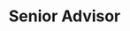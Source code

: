 ---
Destinations: rect3GIXTecvSSSY4 rec2RKFmr301uryJa recmZAfJWjTZ7lVmJ
title: Senior Advisor
contactImage: OrderedDict([('id', 'attQpydM5DmqXzxNJ'), ('width', 400), ('height', 400), ('url', 'https://dl.airtable.com/.attachments/b59dbf5444b1bdb95320e000653579ed/1b865dc0/bitlogo_png.jpg?ts=1660580972&userId=usr3dGtitKwSxUcGO&cs=20b4ba8aad6f4cfc'), ('filename', 'bit logo_png.jpg'), ('size', 9375), ('type', 'image/jpeg'), ('thumbnails', OrderedDict([('small', OrderedDict([('url', 'https://dl.airtable.com/.attachmentThumbnails/d94b9c77738c59a4cf58cc95edf0f76b/42a0a6b7?ts=1660580972&userId=usr3dGtitKwSxUcGO&cs=52c5276b66619e05'), ('width', 36), ('height', 36)])), ('large', OrderedDict([('url', 'https://dl.airtable.com/.attachmentThumbnails/93f3c4caa03140b8c1027e9cc820e4fe/7df6dd93?ts=1660580972&userId=usr3dGtitKwSxUcGO&cs=6cf06dc7750670ab'), ('width', 400), ('height', 400)])), ('full', OrderedDict([('url', 'https://dl.airtable.com/.attachmentThumbnails/b38191134e0ea3371a418aa97747f9cb/79e17e50?ts=1660580972&userId=usr3dGtitKwSxUcGO&cs=1be6921af87de82f'), ('width', 3000), ('height', 3000)]))]))])
name: Laura Katz
employer: Behavioral Insights Team
Last Modified: 2022-05-27T14:14:08.000Z
---